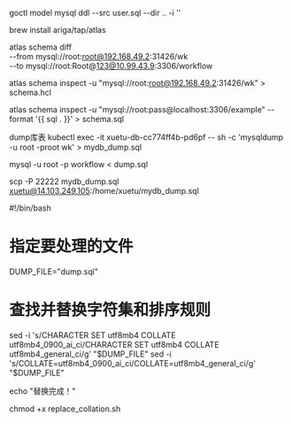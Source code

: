 goctl model mysql ddl --src user.sql --dir .. -i ''

brew install ariga/tap/atlas

atlas schema diff \
  --from mysql://root:root@192.168.49.2:31426/wk \
  --to mysql://root:Root@123@10.99.43.9:3306/workflow

atlas schema inspect -u "mysql://root:root@192.168.49.2:31426/wk" > schema.hcl

atlas schema inspect -u "mysql://root:pass@localhost:3306/example" --format '{{ sql . }}' > schema.sql


dump库表
kubectl exec -it xuetu-db-cc774ff4b-pd6pf  -- sh -c 'mysqldump -u root -proot wk' > mydb_dump.sql

mysql -u root -p workflow < dump.sql

scp -P 22222 mydb_dump.sql xuetu@14.103.249.105:/home/xuetu/mydb_dump.sql

#!/bin/bash

# 指定要处理的文件
DUMP_FILE="dump.sql"

# 查找并替换字符集和排序规则
sed -i 's/CHARACTER SET utf8mb4 COLLATE utf8mb4_0900_ai_ci/CHARACTER SET utf8mb4 COLLATE utf8mb4_general_ci/g' "$DUMP_FILE"
sed -i 's/COLLATE=utf8mb4_0900_ai_ci/COLLATE=utf8mb4_general_ci/g' "$DUMP_FILE"

echo "替换完成！"

chmod +x replace_collation.sh